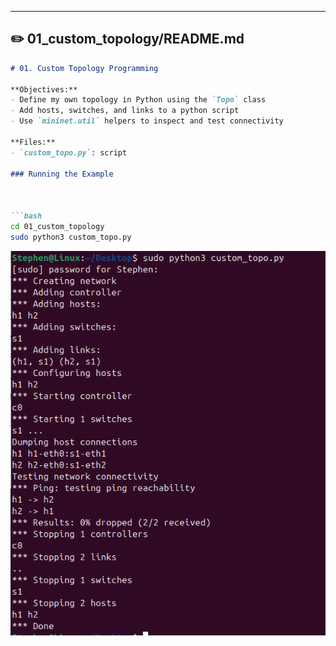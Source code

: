 
---

## ✏️ 01_custom_topology/README.md

```markdown
# 01. Custom Topology Programming

**Objectives:**
- Define my own topology in Python using the `Topo` class
- Add hosts, switches, and links to a python script
- Use `mininet.util` helpers to inspect and test connectivity

**Files:**
- `custom_topo.py`: script

### Running the Example



```bash
cd 01_custom_topology
sudo python3 custom_topo.py
```

![CustomTopo](/01_custom_topology/CustomTopo.png)
